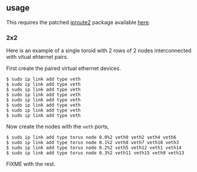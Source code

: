 ## usage

This requires the patched
[iproute2](http://www.linuxfoundation.org/collaborate/workgroups/networking/iproute2)
package available [here](https://github.com/tgrennan/iproute).

### 2x2

Here is an example of a single toroid with 2 rows of 2 nodes interconnected
with vitual ehternet pairs.

First create the paired virtual ethernet devices.

````console
$ sudo ip link add type veth
$ sudo ip link add type veth
$ sudo ip link add type veth
$ sudo ip link add type veth
$ sudo ip link add type veth
$ sudo ip link add type veth
$ sudo ip link add type veth
$ sudo ip link add type veth
````
Now create the nodes with the `veth` ports,

````console
$ sudo ip link add type torus node 0.0%2 veth0 veth2 veth4 veth6
$ sudo ip link add type torus node 0.1%2 veth8 veth7 veth10 veth3
$ sudo ip link add type torus node 0.2%2 veth5 veth12 veth1 veth14
$ sudo ip link add type torus node 0.3%2 veth11 veth15 veth9 veth13
````

FIXME with the rest.
